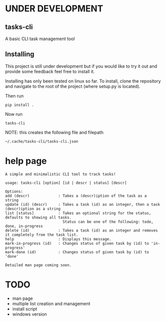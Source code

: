 # UNDER DEVELOPMENT

## tasks-cli
A basic CLI task management tool

## Installing
This project is still under development but if you would like to try it 
out and provide some feedback feel free to install it.

Installing has only been tested on linux so far.
To install, clone the repository and navigate to the root of
the project (where setup.py is located).

Then run
```
pip install .
```

Now run 
```
tasks-cli
```
NOTE: this creates the following file and filepath
```
~/.cache/tasks-cli/tasks-cli.json
```

# help page
```
A simple and minimalistic CLI tool to track tasks!

usage: tasks-cli [option] [id | descr | status] [descr]

Options:
add (descr)             : Takes a (descr)iption of the task as a string
update (id) (descr)     : Takes a task (id) as an integer, then a task (descr)iption as a string
list [status]           : Takes an optional string for the status, defaults to showing all tasks.
                          Status can be one of the following: todo, done, in-progress
delete (id)             : Takes a task (id) as an integer and removes it completely from the task list.
help                    : Displays this message.
mark-in-progress (id)   : Changes status of given task by (id) to 'in-progress'
mark-done (id)          : Changes status of given task by (id) to 'done'

Detailed man page coming soon.
```

# TODO

- man page
- multiple list creation and management
- install script
- windows version
